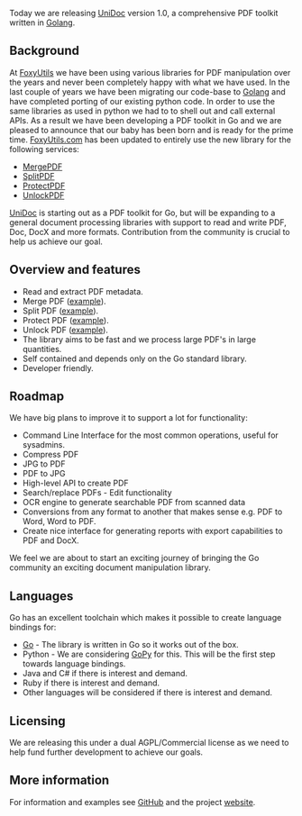 Today we are releasing [UniDoc](http://unidoc.io) version 1.0, a comprehensive PDF toolkit written in [Golang](https://golang.org).

## Background

At [FoxyUtils](https://foxyutils.com) we have been using various libraries for PDF manipulation
over the years and never been completely happy with what we have used. In the last couple of years we
have been migrating our code-base to [Golang](https://golang.org) and have completed porting of our
existing python code. In order to use the same libraries as used in python we had to to shell out and call
external APIs. As a result we have been developing a PDF toolkit in Go and
we are pleased to announce that our baby has been born and is ready for the prime time. [FoxyUtils.com](https://foxyutils.com) has been
updated to entirely use the new library for the following services:

 * [MergePDF](https://foxyutils.com/mergepdf/)
 * [SplitPDF](https://foxyutils.com/splitpdf/)
 * [ProtectPDF](https://foxyutils.com/protectpdf/)
 * [UnlockPDF](https://foxyutils.com/protectpdf/)

[UniDoc](http://unidoc.io) is starting out as a PDF toolkit for Go, but will be expanding to a general document
processing libraries with support to read and write PDF, Doc, DocX and more formats. Contribution from the
community is crucial to help us achieve our goal.

## Overview and features

* Read and extract PDF metadata.
* Merge PDF ([example](https://github.com/unidoc/unidoc/blob/master/examples/pdf/pdf_merge.go)).
* Split PDF ([example](https://github.com/unidoc/unidoc/blob/master/examples/pdf/pdf_split.go)).
* Protect PDF ([example](https://github.com/unidoc/unidoc/blob/master/examples/pdf/pdf_protect.go)).
* Unlock PDF ([example](https://github.com/unidoc/unidoc/blob/master/examples/pdf/pdf_unlock.go)).
* The library aims to be fast and we process large PDF's in large quantities.
* Self contained and depends only on the Go standard library.
* Developer friendly.

## Roadmap

We have big plans to improve it to support a lot for functionality:

 * Command Line Interface for the most common operations, useful for sysadmins.
 * Compress PDF
 * JPG to PDF
 * PDF to JPG
 * High-level API to create PDF
 * Search/replace PDFs - Edit functionality
 * OCR engine to generate searchable PDF from scanned data
 * Conversions from any format to another that makes sense e.g. PDF to Word, Word to PDF.
 * Create nice interface for generating reports with export capabilities to PDF and DocX.

We feel we are about to start an exciting journey of bringing the Go community an exciting document manipulation library.

## Languages

Go has an excellent toolchain which makes it possible to create language bindings for:

 * [Go](https://golang.org) - The library is written in Go so it works out of the box.
 * Python - We are considering [GoPy](https://github.com/go-python/gopy) for this. This will be the first step towards language bindings.
 * Java and C# if there is interest and demand.
 * Ruby if there is interest and demand.
 * Other languages will be considered if there is interest and demand.

## Licensing

We are releasing this under a dual AGPL/Commercial license as we need to help fund further development to
achieve our goals.

## More information

For information and examples see [GitHub](https://github.com/unidoc/unidoc) and the project [website](http://unidoc.io).
